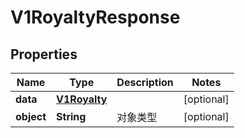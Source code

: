 
# V1RoyaltyResponse

## Properties
Name | Type | Description | Notes
------------ | ------------- | ------------- | -------------
**data** | [**V1Royalty**](V1Royalty.md) |  |  [optional]
**object** | **String** | 对象类型 |  [optional]



